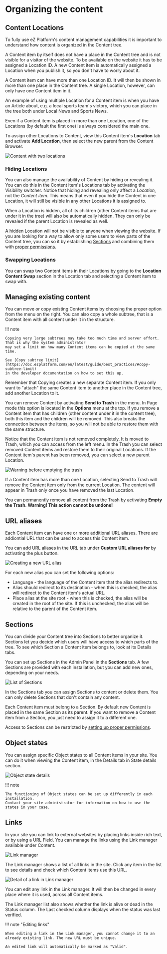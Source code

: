 # Organizing the content

## Content Locations

To fully use eZ Platform's content management capabilities it is important to understand how content is organized in the Content tree.

A Content item by itself does not have a place in the Content tree and is not visible for a visitor of the website.
To be available on the website it has to be assigned a Location ID.
A new Content item is automatically assigned a Location when you publish it, so you don't have to worry about it.

A Content item can have more than one Location ID. It will then be shown in more than one place in the Content tree.
A single Location, however, can only have one Content item in it.

An example of using multiple Location for a Content item is when you have an Article about, e.g. a local sports team's victory,
which you can place in the tree both under Local News and Sports News.

Even if a Content item is placed in more than one Location, one of the Locations (by default the first one) is always considered the main one.

To assign other Locations to Content, view this Content item's **Location** tab and activate **Add Location**,
then select the new parent from the Content Browser.

![Content with two locations](img/content_with_two_locations.png "Content with two locations")

### Hiding Locations

You can also manage the availability of Content by hiding or revealing it.
You can do this in the Content item's Locations tab by activating the Visibility switcher.
Notice that hiding and revealing only affect a *Location*, not the *Content item*.
This means that even if you hide the Content in one Location, it will still be visible in any other Locations it is assigned to.

When a Location is hidden, all of its children (other Content items that are under it in the tree) will also be automatically hidden.
They can only be revealed if the parent Location is revealed as well.

A hidden Location will not be visible to anyone when viewing the website.
If you are looking for a way to allow only some users to view parts of the Content tree,
you can so it by establishing [Sections](#sections)
and combining them with [proper permissions](organizing_the_site.md#permissions).

### Swapping Locations

You can swap two Content items in their Locations by going to the **Location Content Swap** section
in the Location tab and selecting a Content item to swap with.

## Managing existing content

You can move or copy existing Content items by choosing the proper option from the menu on the right.
You can also copy a whole subtree, that is a Content item with all content under it in the structure.

!!! note

    Copying very large subtrees may take too much time and server effort. That is why the system administrator
    may set a limit on how many Content items can be copied at the same time.

    See [Copy subtree limit](https://doc.ezplatform.com/en/latest/guide/best_practices/#copy-subtree-limit)
    in the developer documentation on how to set this up.

Remember that Copying creates a new separate Content item.
If you only want to "attach" the same Content item to another place in the Content tree, add another Location to it.

You can remove Content by activating **Send to Trash** in the menu.
In Page mode this option is located in the **Options** menu at the top.
If you remove a Content item that has children (other content under it in the content tree),
both this item and the children will be removed. This also breaks the connection between the items,
so you will not be able to restore them with the same structure.

Notice that the Content item is not removed completely.
It is moved to Trash, which you can access from the left menu.
In the Trash you can select removed Content items and restore them to their original Locations.
If the Content item's parent has been removed, you can select a new parent Location.

![Warning before emptying the trash](img/empty_trash_warning.png "Warning before emptying the trash")

If a Content item has more than one Location, selecting Send to Trash will remove the Content item only from the current Location.
The content will appear in Trash only once you have removed the last Location.

You can permanently remove all content from the Trash by activating **Empty the Trash**.
**Warning! This action cannot be undone!**

## URL aliases

Each Content item can have one or more additional URL aliases. There are addiontial URL that can be used to access this Content item.

You can add URL aliases in the URL tab under **Custom URL aliases for <Content name>** by activating the plus button.

![Creating a new URL alias](img/create_new_url_alias.png)

For each new alias you can set the following options:

- Language - the language of the Content item that the alias redirects to.
- Alias should redirect to its destination - when this is checked, the alias will redirect to the Content item's actual URL.
- Place alias at the site root - when this is checked, the alias will be created in the root of the site.
If this is unchecked, the alias will be relative to the parent of the Content item.

## Sections

You can divide your Content tree into Sections to better organize it.
Sections let you decide which users will have access to which parts of the tree.
To see which Section a Content item belongs to, look at its Details tabs.

You can set up Sections in the Admin Panel in the **Sections** tab.
A few Sections are provided with each installation, but you can add new ones, depending on your needs.

![List of Sections](img/sections.png "List of Sections")

In the Sections tab you can assign Sections to content or delete them.
You can only delete Sections that don't contain any content.

Each Content item must belong to a Section. By default new Content is placed in the same Section as its parent.
If you want to remove a Content item from a Section, you just need to assign it to a different one.

Access to Sections can be restricted by [setting up proper permissions](organizing_the_site.md#permissions).

## Object states

You can assign specific Object states to all Content items in your site.
You can do it when viewing the Content item, in the Details tab in State details section.

![Object state details](img/object_state_details.png)

!!! note

    The functioning of Object states can be set up differently in each installation.
    Contact your site administrator for information on how to use the states in your case.

## Links

In your site you can link to external websites by placing links inside rich text, or by using a URL Field.
You can manage the links using the Link manager available under Content.

![Link manager](img/link_manager.png)

The Link manager shows a list of all links in the site. Click any item in the list to see details and check which Content items use this URL.

![Detail of a link in Link manager](img/link_manager_detail.png)

You can edit any link in the Link manager. It will then be changed in every place where it is used, across all Content items.

The Link manager list also shows whether the link is alive or dead in the Status column. The Last checked column displays when the status was last verified.

!!! note "Editing links"

    When editing a link in the Link manager, you cannot change it to an already existing link. The new URL must be unique.

    An edited link will automatically be marked as "Valid".
